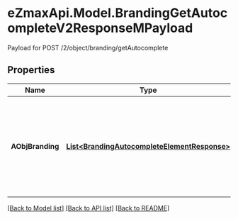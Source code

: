 # eZmaxApi.Model.BrandingGetAutocompleteV2ResponseMPayload
Payload for POST /2/object/branding/getAutocomplete

## Properties

Name | Type | Description | Notes
------------ | ------------- | ------------- | -------------
**AObjBranding** | [**List&lt;BrandingAutocompleteElementResponse&gt;**](BrandingAutocompleteElementResponse.md) | An array of Branding object containing the description, ID and active status about the element. | 

[[Back to Model list]](../README.md#documentation-for-models) [[Back to API list]](../README.md#documentation-for-api-endpoints) [[Back to README]](../README.md)

